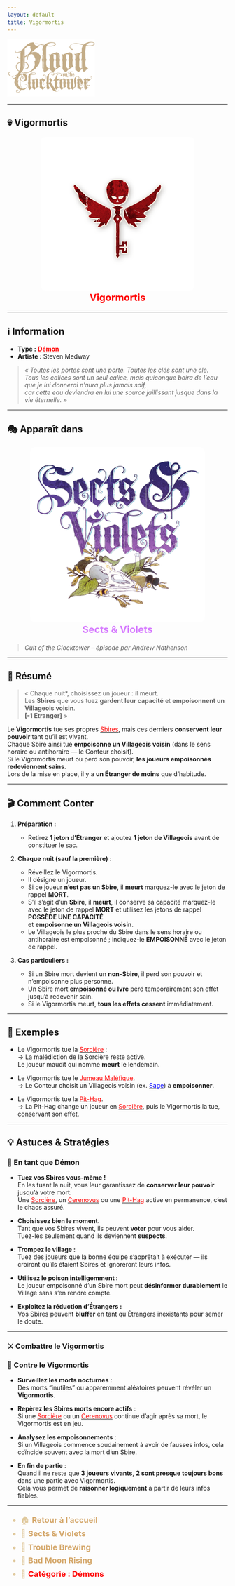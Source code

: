 ```yaml
---
layout: default
title: Vigormortis
---
```


<!-- 🔴 Logo en haut à gauche -->
<p align="left">
  <a href="/botc-fr-bambi/">
    <img src="../images/logo.png" alt="Accueil BotC FR" width="200">
  </a>
</p>

---

## 💀 Vigormortis

<!-- 🧩 Image centrée cliquable -->
<div style="text-align:center; margin: 20px 0;">
  <a href="./vigormortis.html" style="text-decoration:none;">
    <img src="../images/Icon_vigormortis.png" alt="Vigormortis" width="350" style="border-radius:8px;">
    <br>
    <span style="color:red; font-weight:bold; font-size:22px;">Vigormortis</span>
  </a>
</div>

---

## ℹ️ Information  

- **Type :** [<span style="color:red;">**Démon**</span>](../demons.html)  
- **Artiste :** Steven Medway  
> *« Toutes les portes sont une porte. Toutes les clés sont une clé.  
> Tous les calices sont un seul calice, mais quiconque boira de l’eau que je lui donnerai n’aura plus jamais soif,  
> car cette eau deviendra en lui une source jaillissant jusque dans la vie éternelle. »*

---

## 🎭 Apparaît dans  

<div style="text-align:center; margin: 20px 0;">
  <a href="../sv.html" style="text-decoration:none;">
    <img src="../images/Logo_sects_and_violets.png" alt="Sects & Violets" width="400" style="border-radius:12px;">
    <br>
    <span style="color:#d67bff; font-weight:bold; font-size:22px;">Sects & Violets</span>
  </a>
</div>

> *Cult of the Clocktower – épisode par Andrew Nathenson*

---

## 📖 Résumé  

> « Chaque nuit*, choisissez un joueur : il meurt.  
> Les **Sbires** que vous tuez **gardent leur capacité** et **empoisonnent un Villageois voisin**.  
> **[-1 Étranger]** »

Le **Vigormortis** tue ses propres [<span style="color:red;">Sbires</span>](../sbires.html), mais ces derniers **conservent leur pouvoir** tant qu’il est vivant.  
Chaque Sbire ainsi tué **empoisonne un Villageois voisin** (dans le sens horaire ou antihoraire — le Conteur choisit).  
Si le Vigormortis meurt ou perd son pouvoir, **les joueurs empoisonnés redeviennent sains**.  
Lors de la mise en place, il y a **un Étranger de moins** que d’habitude.

---

## 🎬 Comment Conter  

1. **Préparation :**  
   - Retirez **1 jeton d’Étranger** et ajoutez **1 jeton de Villageois** avant de constituer le sac.  

2. **Chaque nuit (sauf la première)** :  
   - Réveillez le Vigormortis.  
   - Il désigne un joueur.  
   - Si ce joueur **n’est pas un Sbire**, il **meurt** marquez-le avec le jeton de rappel **MORT**.  
   - S’il s’agit d’un **Sbire**, il **meurt**, il conserve sa capacité marquez-le avec le jeton de rappel **MORT** et utilisez les jetons de rappel **POSSÈDE UNE CAPACITÉ**  
     et **empoisonne un Villageois voisin**.  
   - Le Villageois le plus proche du Sbire dans le sens horaire ou antihoraire est empoisonné ; indiquez-le **EMPOISONNÉ** avec le jeton de rappel.  

3. **Cas particuliers :**  
   - Si un Sbire mort devient un **non-Sbire**, il perd son pouvoir et n’empoisonne plus personne.  
   - Un Sbire mort **empoisonné ou Ivre** perd temporairement son effet jusqu’à redevenir sain.  
   - Si le Vigormortis meurt, **tous les effets cessent** immédiatement.

---

## 🧾 Exemples  

- Le Vigormortis tue la [<span style="color:red;">Sorcière</span>](sorciere.md) :  
  → La malédiction de la Sorcière reste active.  
  Le joueur maudit qui nomme **meurt** le lendemain.  

- Le Vigormortis tue le [<span style="color:red;">Jumeau Maléfique</span>](jumeau_malefique.md).  
  → Le Conteur choisit un Villageois voisin (ex. [<span style="color:blue;">Sage</span>](sage.md)) à **empoisonner**.  

- Le Vigormortis tue la [<span style="color:red;">Pit-Hag</span>](./pit_hag.md).  
  → La Pit-Hag change un joueur en [<span style="color:red;">Sorcière</span>](sorciere.md), puis le Vigormortis la tue, conservant son effet.  

---

## 💡 Astuces & Stratégies 

### 🔴 En tant que Démon  

- **Tuez vos Sbires vous-même !**  
  En les tuant la nuit, vous leur garantissez de **conserver leur pouvoir** jusqu’à votre mort.  
  Une [<span style="color:red;">Sorcière</span>](orciere.md), un [<span style="color:red;">Cerenovus</span>](cerenovus.md) ou 
  une [<span style="color:red;">Pit-Hag</span>](./pit_hag.md) active en permanence, c’est le chaos assuré.  

- **Choisissez bien le moment.**  
  Tant que vos Sbires vivent, ils peuvent **voter** pour vous aider.  
  Tuez-les seulement quand ils deviennent **suspects**.  

- **Trompez le village :**  
  Tuez des joueurs que la bonne équipe s’apprêtait à exécuter — ils croiront qu’ils étaient Sbires et ignoreront leurs infos.  

- **Utilisez le poison intelligemment :**  
  Le joueur empoisonné d’un Sbire mort peut **désinformer durablement** le Village sans s’en rendre compte.  

- **Exploitez la réduction d’Étrangers :**  
  Vos Sbires peuvent **bluffer** en tant qu’Étrangers inexistants pour semer le doute.  

---
### ⚔️ Combattre le Vigormortis
### 🔵 Contre le Vigormortis  

- **Surveillez les morts nocturnes** :  
  Des morts “inutiles” ou apparemment aléatoires peuvent révéler un **Vigormortis**.  

- **Repèrez les Sbires morts encore actifs** :  
  Si une [<span style="color:red;">Sorcière</span>](./sorciere.md) ou un [<span style="color:red;">Cerenovus</span>](./cerenovus.md) continue d’agir après sa mort, le Vigormortis est en jeu.  

- **Analysez les empoisonnements** :  
  Si un Villageois commence soudainement à avoir de fausses infos, cela coïncide souvent avec la mort d’un Sbire.  

- **En fin de partie** :  
  Quand il ne reste que **3 joueurs vivants**, **2 sont presque toujours bons** dans une partie avec Vigormortis.  
  Cela vous permet de **raisonner logiquement** à partir de leurs infos fiables.  

---

<ul style="color:#e0c99d; font-size:18px; line-height:1.7;">
  <li>🏠 <a href="/botc-fr-bambi/" style="color:#d4a76a; font-weight:bold; text-decoration:none;">Retour à l’accueil</a></li>
  <li>🌸 <a href="../sv.html" style="color:#d4a76a; font-weight:bold; text-decoration:none;">Sects & Violets</a></li>
  <li>🍺 <a href="../trouble_brewing.html" style="color:#d4a76a; font-weight:bold; text-decoration:none;">Trouble Brewing</a></li>
  <li>🌛 <a href="../bmr.html" style="color:#d4a76a; font-weight:bold; text-decoration:none;">Bad Moon Rising</a></li>
  <li>👹 <a href="../demons.html" style="color:red; font-weight:bold; text-decoration:none;">Catégorie : Démons</a></li>
</ul>
